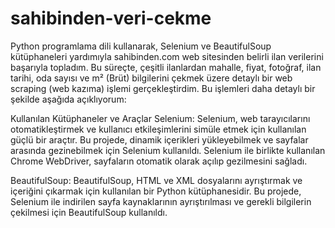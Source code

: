 # sahibinden-veri-cekme
Python programlama dili kullanarak, Selenium ve BeautifulSoup kütüphaneleri yardımıyla sahibinden.com web sitesinden belirli ilan verilerini başarıyla topladım. Bu süreçte, çeşitli ilanlardan mahalle, fiyat, fotoğraf, ilan tarihi, oda sayısı ve m² (Brüt) bilgilerini çekmek üzere detaylı bir web scraping (web kazıma) işlemi gerçekleştirdim. Bu işlemleri daha detaylı bir şekilde aşağıda açıklıyorum:

Kullanılan Kütüphaneler ve Araçlar
Selenium:
Selenium, web tarayıcılarını otomatikleştirmek ve kullanıcı etkileşimlerini simüle etmek için kullanılan güçlü bir araçtır. Bu projede, dinamik içerikleri yükleyebilmek ve sayfalar arasında gezinebilmek için Selenium kullanıldı. Selenium ile birlikte kullanılan Chrome WebDriver, sayfaların otomatik olarak açılıp gezilmesini sağladı.

BeautifulSoup:
BeautifulSoup, HTML ve XML dosyalarını ayrıştırmak ve içeriğini çıkarmak için kullanılan bir Python kütüphanesidir. Bu projede, Selenium ile indirilen sayfa kaynaklarının ayrıştırılması ve gerekli bilgilerin çekilmesi için BeautifulSoup kullanıldı.
